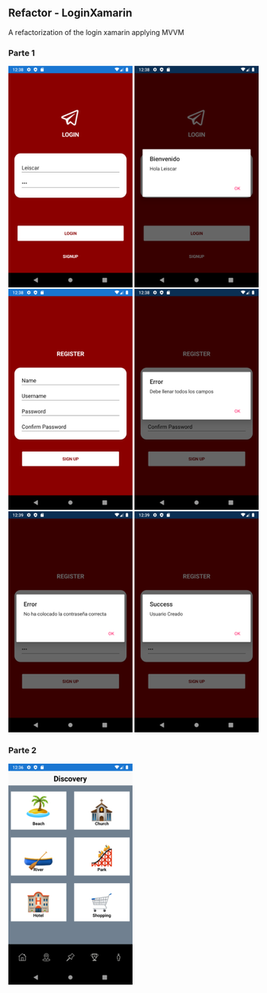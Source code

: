 ## Refactor - LoginXamarin
A refactorization of the login xamarin applying MVVM

### Parte 1

<img src ="Screenshots/1.png" width= "250">
<img src ="Screenshots/2.png" width= "250">
<img src ="Screenshots/3.png" width= "250">
<img src ="Screenshots/4.png" width= "250">
<img src ="Screenshots/5.png" width= "250">
<img src ="Screenshots/6.png" width= "250">

### Parte 2
<img src ="Screenshots/7.png" width= "250">

